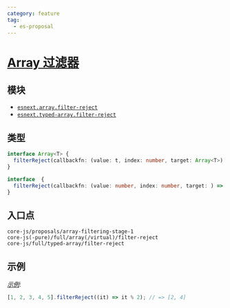 ```yaml
---
category: feature
tag:
  - es-proposal
---
```


# [Array 过滤器](https://github.com/tc39/proposal-array-filtering)

## 模块

- [`esnext.array.filter-reject`](https://github.com/zloirock/core-js/blob/master/packages/core-js/modules/esnext.array.filter-reject.js)
- [`esnext.typed-array.filter-reject`](https://github.com/zloirock/core-js/blob/master/packages/core-js/modules/esnext.typed-array.filter-reject.js)

## 类型

```ts
interface Array<T> {
  filterReject(callbackfn: (value: t, index: number, target: Array<T>) => boolean, thisArg?: any): Array<T>;
}

interface  {
  filterReject(callbackfn: (value: number, index: number, target: ) => boolean, thisArg?: any): ;
}
```

## 入口点

```
core-js/proposals/array-filtering-stage-1
core-js(-pure)/full/array(/virtual)/filter-reject
core-js/full/typed-array/filter-reject
```

## 示例

[_示例_](https://is.gd/jJcoWw):

```js
[1, 2, 3, 4, 5].filterReject((it) => it % 2); // => [2, 4]
```

